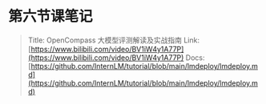 # 第六节课笔记

> Title: OpenCompass 大模型评测解读及实战指南
> Link: [https://www.bilibili.com/video/BV1iW4y1A77P](https://www.bilibili.com/video/BV1iW4y1A77P)
> Docs: [https://github.com/InternLM/tutorial/blob/main/lmdeploy/lmdeploy.md](https://github.com/InternLM/tutorial/blob/main/lmdeploy/lmdeploy.md)


